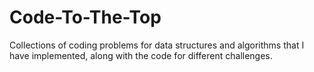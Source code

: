 # Code-To-The-Top
Collections of coding problems for data structures and algorithms that I have implemented, along with the code for different challenges.
